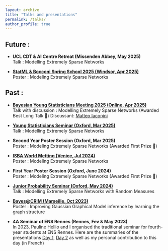 ```yaml
---
layout: archive
title: "Talks and presentations"
permalink: /talks/
author_profile: true
---
```


## Future :

- **UCL CDT & AI Centre Retreat (Missenden Abbey, May 2025)**\
Talk : Modelling Extremely Sparse Networks

- **[StatML & Bocconi Spring School 2025 (Windsor, Apr 2025)](https://statml.io/index.php/statml-bocconi-spring-school-2025-uk-edition/)**\
Poster : Modeling Extremely Sparse Networks



## Past :
- **[Bayesian Young Statisticians Meeting 2025 (Online, Apr 2025)](https://baysm2025.github.io)**\
Talk with discussion : Modelling Extremely Sparse Networks (Awarded Best Long Talk 🥇)
Discussant: [Matteo Iacopini](https://matteoiacopini.github.io)

- **[Young Statisticians Seminar (Oxford, Mar 2025)](https://youngstatmlseminar.github.io/)**\
Talk : Modelling Extremely Sparse Networks

- **Second Year Poster Session (Oxford, Mar 2025)** \
Poster : Modeling Extremely Sparse Networks (Awarded First Prize 🥇)

- **[ISBA World Metting (Venice, Jul 2024)](https://www.unive.it/web/en/2208/home)** \
Poster : Modeling Extremely Sparse Networks

- **First Year Poster Session (Oxford, June 2024)** \
Poster : Modeling Extremely Sparse Networks (Awarded First Prize 🥇)


- **[Junior Probability Seminar (Oxford, May 2024)](https://talks.ox.ac.uk/talks/series/id/a1fca4a2-7a77-4fa8-94aa-d9a817bce157)** \
Talk : Modelling Extremely Sparse Networks with Random Measures

- **[Bayes@CRIM (Marseille, Oct 2023)](https://bayesatcirm.github.io/2023/)** \
Poster : Improving Gaussian Graphical Model inference by learning the graph structure <a href="https://valentinkil.github.io/files/pdf/PosterMarseille.pdf" class="special-link"><i class="fas fa-fw fa-file-pdf zoom" aria-hidden="true"></i></a>

- **4A Seminar of ENS Rennes (Rennes, Fev & May 2023)** \
In 2023, Pauline Hellio and I organised the traditional seminar for fourth-year students at ENS Rennes. Here are the summaries of the presentations [Day 1](/files/pdf/Journee4A.pdf), [Day 2](/files/pdf/Journee4A2.pdf) as well as my personal contribution to this day (in French) <a href="https://valentinkil.github.io/files/pdf/LGN.pdf" class="special-link"><i class="fas fa-fw fa-file-pdf zoom" aria-hidden="true"></i></a>



